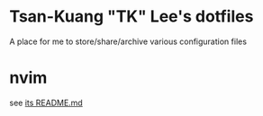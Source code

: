 # Tsan-Kuang "TK" Lee's dotfiles

A place for me to store/share/archive various configuration files

# nvim

see [its README.md](./linux/home/user/.config/nvim.lazy/README.md)

